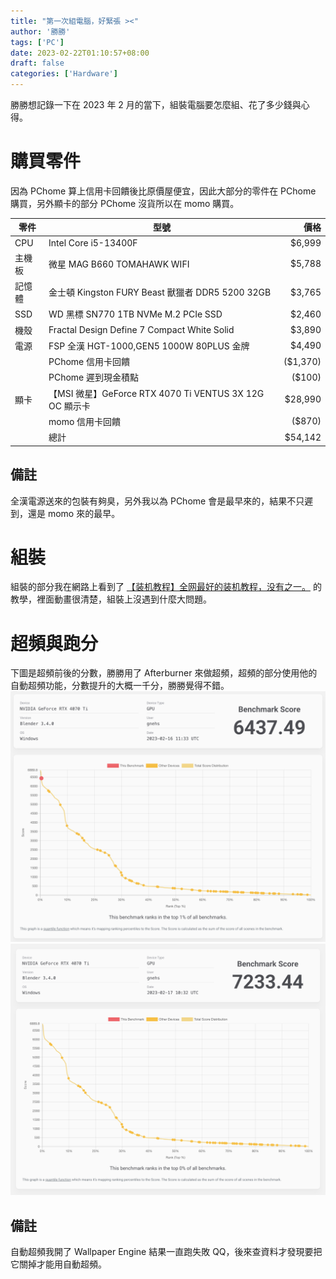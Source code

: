 ```yaml
---
title: "第一次組電腦，好緊張 ><"
author: '勝勝'
tags: ['PC']
date: 2023-02-22T01:10:57+08:00
draft: false
categories: ['Hardware']
---
```

勝勝想記錄一下在 2023 年 2 月的當下，組裝電腦要怎麼組、花了多少錢與心得。
<!--more-->
# 購買零件
因為 PChome 算上信用卡回饋後比原價屋便宜，因此大部分的零件在 PChome 購買，另外顯卡的部分 PChome 沒貨所以在 momo 購買。

| 零件 | 型號 | 價格 |
| --- | --- | ---: |
| CPU | Intel Core i5-13400F | $6,999 |
| 主機板 | 微星 MAG B660 TOMAHAWK WIFI | $5,788 |
| 記憶體 | 金士頓 Kingston FURY Beast 獸獵者 DDR5 5200 32GB | $3,765 |
| SSD | WD 黑標 SN770 1TB NVMe M.2 PCIe SSD | $2,460 |
| 機殼 | Fractal Design Define 7 Compact White Solid | $3,890 |
| 電源 | FSP 全漢 HGT-1000,GEN5 1000W 80PLUS 金牌 | $4,490 |
| | PChome 信用卡回饋 | ($1,370) |
| | PChome 遲到現金積點 | ($100) |
| 顯卡 | 【MSI 微星】GeForce RTX 4070 Ti VENTUS 3X 12G OC 顯示卡 | $28,990 |
| | momo 信用卡回饋 | ($870) |
| | 總計 | $54,142 |

## 備註
全漢電源送來的包裝有夠臭，另外我以為 PChome 會是最早來的，結果不只遲到，還是 momo 來的最早。

# 組裝
組裝的部分我在網路上看到了 [【装机教程】全网最好的装机教程，没有之一。](https://youtu.be/ST65L4pG_6w) 的教學，裡面動畫很清楚，組裝上沒遇到什麼大問題。

# 超頻與跑分
下圖是超頻前後的分數，勝勝用了 Afterburner 來做超頻，超頻的部分使用他的自動超頻功能，分數提升的大概一千分，勝勝覺得不錯。
![](/img/SCR-20230222-fou.png)
![](/img/SCR-20230222-fp0.png)
## 備註
自動超頻我開了 Wallpaper Engine 結果一直跑失敗 QQ，後來查資料才發現要把它關掉才能用自動超頻。


